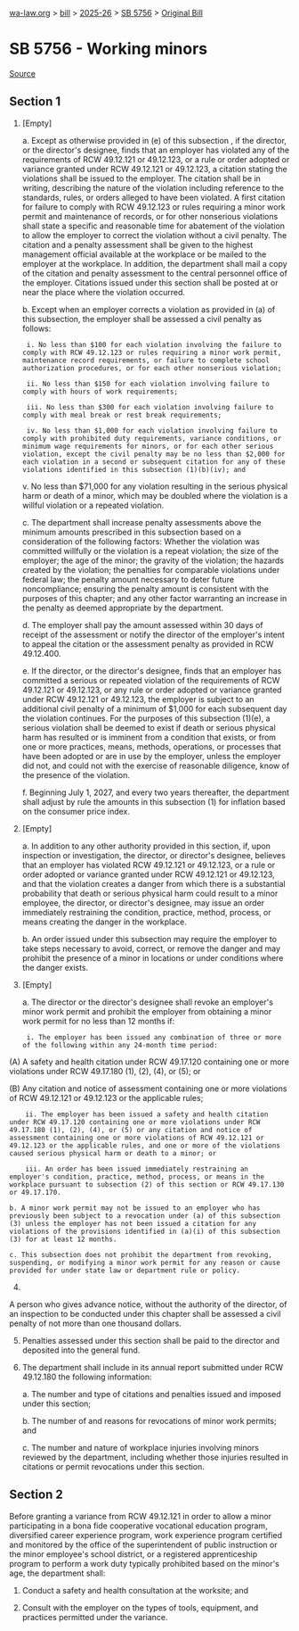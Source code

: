 [wa-law.org](/) > [bill](/bill/) > [2025-26](/bill/2025-26/) > [SB 5756](/bill/2025-26/sb/5756/) > [Original Bill](/bill/2025-26/sb/5756/1/)

# SB 5756 - Working minors

[Source](http://lawfilesext.leg.wa.gov/biennium/2025-26/Pdf/Bills/Senate%20Bills/5756.pdf)

## Section 1
1. [Empty]

    a. Except as otherwise provided in (e) of this subsection , if the director, or the director's designee, finds that an employer has violated any of the requirements of RCW 49.12.121 or 49.12.123, or a rule or order adopted or variance granted under RCW 49.12.121 or 49.12.123, a citation stating the violations shall be issued to the employer. The citation shall be in writing, describing the nature of the violation including reference to the standards, rules, or orders alleged to have been violated. A first citation for failure to comply with RCW 49.12.123 or rules requiring a minor work permit and maintenance of records, or for other nonserious violations shall state a specific and reasonable time for abatement of the violation to allow the employer to correct the violation without a civil penalty.  The citation and a  penalty assessment shall be given to the highest management official available at the workplace or be mailed to the employer at the workplace. In addition, the department shall mail a copy of the citation and  penalty assessment to the central personnel office of the employer. Citations issued under this section shall be posted at or near the place where the violation occurred.

    b. Except when an employer corrects a violation as provided in (a) of this subsection, the employer shall be assessed a civil penalty as follows:

        i. No less than $100 for each violation involving the failure to comply with RCW 49.12.123 or rules requiring a minor work permit, maintenance record requirements, or failure to complete school authorization procedures, or for each other nonserious violation;

        ii. No less than $150 for each violation involving failure to comply with hours of work requirements;

        iii. No less than $300 for each violation involving failure to comply with meal break or rest break requirements;

        iv. No less than $1,000 for each violation involving failure to comply with prohibited duty requirements, variance conditions, or minimum wage requirements for minors, or for each other serious violation, except the civil penalty may be no less than $2,000 for each violation in a second or subsequent citation for any of these violations identified in this subsection (1)(b)(iv); and

    v. No less than $71,000 for any violation resulting in the serious physical harm or death of a minor, which may be doubled where the violation is a willful violation or a repeated violation.

    c. The department shall increase penalty assessments above the minimum amounts prescribed in this subsection based on a consideration of the following factors: Whether the violation was committed willfully or the violation is a repeat violation; the size of the employer; the age of the minor; the gravity of the violation; the hazards created by the violation; the penalties for comparable violations under federal law; the penalty amount necessary to deter future noncompliance; ensuring the penalty amount is consistent with the purposes of this chapter; and any other factor warranting an increase in the penalty as deemed appropriate by the department.

    d. The employer shall pay the amount assessed within 30 days of receipt of the assessment or notify the director of the employer's intent to appeal the citation or the assessment penalty as provided in RCW 49.12.400.

    e. If the director, or the director's designee, finds that an employer has committed a serious or repeated violation of the requirements of RCW 49.12.121 or 49.12.123, or any rule or order adopted or variance granted under RCW 49.12.121 or 49.12.123, the employer is subject to an additional civil penalty of a minimum of $1,000 for each subsequent day the violation continues. For the purposes of this subsection (1)(e), a serious violation shall be deemed to exist if death or serious physical harm has resulted or is imminent from a condition that exists, or from one or more practices, means, methods, operations, or processes that have been adopted or are in use by the employer, unless the employer did not, and could not with the exercise of reasonable diligence, know of the presence of the violation.

    f. Beginning July 1, 2027, and every two years thereafter, the department shall adjust by rule the amounts in this subsection (1) for inflation based on the consumer price index.

2. [Empty]

    a. In addition to any other authority provided in this section, if, upon inspection or investigation, the director, or director's designee, believes that an employer has violated RCW 49.12.121 or 49.12.123, or a rule or order adopted or variance granted under RCW 49.12.121 or 49.12.123, and that the violation creates a danger from which there is a substantial probability that death or serious physical harm could result to a minor employee, the director, or director's designee, may issue an order immediately restraining the condition, practice, method, process, or means creating the danger in the workplace.

    b. An order issued under this subsection may require the employer to take steps necessary to avoid, correct, or remove the danger and may prohibit the  presence of a minor in locations or under conditions where the danger exists.

3. [Empty]

    a. The director or the director's designee shall revoke an employer's minor work permit and prohibit the employer from obtaining a minor work permit for no less than 12 months if:

        i. The employer has been issued any combination of three or more of the following within any 24-month time period:

(A) A safety and health citation under RCW 49.17.120 containing one or more violations under RCW 49.17.180 (1), (2), (4), or (5); or

(B) Any citation and notice of assessment containing one or more violations of RCW 49.12.121 or 49.12.123 or the applicable rules;

        ii. The employer has been issued a safety and health citation under RCW 49.17.120 containing one or more violations under RCW 49.17.180 (1), (2), (4), or (5) or any citation and notice of assessment containing one or more violations of RCW 49.12.121 or 49.12.123 or the applicable rules, and one or more of the violations caused serious physical harm or death to a minor; or

        iii. An order has been issued immediately restraining an employer's condition, practice, method, process, or means in the workplace pursuant to subsection (2) of this section or RCW 49.17.130 or 49.17.170.

    b. A minor work permit may not be issued to an employer who has previously been subject to a revocation under (a) of this subsection (3) unless the employer has not been issued a citation for any violations of the provisions identified in (a)(i) of this subsection (3) for at least 12 months.

    c. This subsection does not prohibit the department from revoking, suspending, or modifying a minor work permit for any reason or cause provided for under state law or department rule or policy.

4.

A person who gives advance notice, without the authority of the director, of an inspection to be conducted under this chapter shall be assessed a civil penalty of not more than one thousand dollars.

5. Penalties assessed under this section shall be paid to the director and deposited into the general fund.

6. The department shall include in its annual report submitted under RCW 49.12.180 the following information:

    a. The number and type of citations and penalties issued and imposed under this section;

    b. The number of and reasons for revocations of minor work permits; and

    c. The number and nature of workplace injuries involving minors reviewed by the department, including whether those injuries resulted in citations or permit revocations under this section.

## Section 2
Before granting a variance from RCW 49.12.121 in order to allow a minor participating in a bona fide cooperative vocational education program, diversified career experience program, work experience program certified and monitored by the office of the superintendent of public instruction or the minor employee's school district, or a registered apprenticeship program to perform a work duty typically prohibited based on the minor's age, the department shall:

1. Conduct a safety and health consultation at the worksite; and

2. Consult with the employer on the types of tools, equipment, and practices permitted under the variance.
